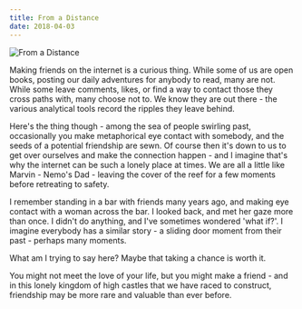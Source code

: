 ```yaml
---
title: From a Distance
date: 2018-04-03
---
```


![From a Distance](https://source.unsplash.com/vP3pnOoCiYE/1600x900)

Making friends on the internet is a curious thing. While some of us are open books, posting our daily adventures for anybody to read, many are not. While some leave comments, likes, or find a way to contact those they cross paths with, many choose not to. We know they are out there - the various analytical tools record the ripples they leave behind.

Here's the thing though - among the sea of people swirling past, occasionally you make metaphorical eye contact with somebody, and the seeds of a potential friendship are sewn. Of course then it's down to us to get over ourselves and make the connection happen - and I imagine that's why the internet can be such a lonely place at times. We are all a little like Marvin - Nemo's Dad - leaving the cover of the reef for a few moments before retreating to safety.

I remember standing in a bar with friends many years ago, and making eye contact with a woman across the bar. I looked back, and met her gaze more than once. I didn't do anything, and I've sometimes wondered 'what if?'. I imagine everybody has a similar story - a sliding door moment from their past - perhaps many moments.

What am I trying to say here? Maybe that taking a chance is worth it.

You might not meet the love of your life, but you might make a friend - and in this lonely kingdom of high castles that we have raced to construct, friendship may be more rare and valuable than ever before.